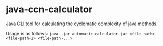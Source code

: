 # java-ccn-calculator
Java CLI tool for calculating the cyclomatic complexity of java methods.

Usage is as follows:
`java -jar automatic-calculator.jar <file-path> <file-path-2> <file-path-...>`
